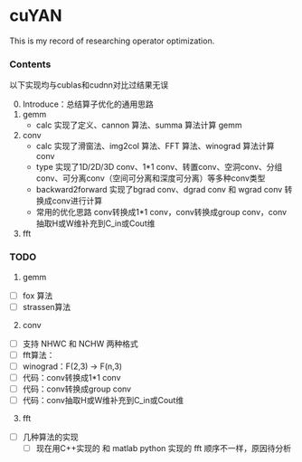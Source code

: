 # cuYAN

This is my record of researching operator optimization.

### Contents

以下实现均与cublas和cudnn对比过结果无误

0. Introduce：总结算子优化的通用思路
1. gemm
    - calc
      实现了定义、cannon 算法、summa 算法计算 gemm
2. conv
    - calc
      实现了滑窗法、img2col 算法、FFT 算法、winograd 算法计算 conv
    - type
      实现了1D/2D/3D conv、1*1 conv、转置conv、空洞conv、分组conv、可分离conv（空间可分离和深度可分离）等多种conv类型
    - backward2forward
      实现了bgrad conv、dgrad conv 和 wgrad conv 转换成conv进行计算
    - 常用的优化思路
      conv转换成1*1 conv，conv转换成group conv，conv抽取H或W维补充到C_in或Cout维
3. fft


### TODO

1. gemm

- [ ] fox 算法
- [ ] strassen算法

2. conv

- [ ] 支持 NHWC 和 NCHW 两种格式
- [ ] fft算法：
- [ ] winograd：F(2,3) -> F(n,3)
- [ ] 代码：conv转换成1*1 conv
- [ ] 代码：conv转换成group conv
- [ ] 代码：conv抽取H或W维补充到C_in或Cout维

3. fft

- [ ] 几种算法的实现
  - [ ] 现在用C++实现的 和 matlab python 实现的 fft 顺序不一样，原因待分析
